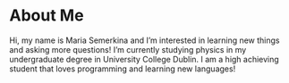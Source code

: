  # About Me
Hi, my name is Maria Semerkina and I’m interested in learning new things and asking more questions!
I’m currently studying physics in my undergraduate degree in University College Dublin. I am a high achieving student that loves programming and learning new languages!


<!---
MariaSemerkina/MariaSemerkina is a ✨ special ✨ repository because its `README.md` (this file) appears on your GitHub profile.
You can click the Preview link to take a look at your changes.
--->
